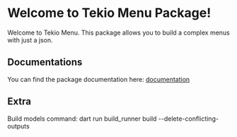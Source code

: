 # Welcome to Tekio Menu Package!

Welcome to Tekio Menu.
This package allows you to build a complex menus with just a json.

## Documentations

You can find the package documentation here: [documentation](/documentation/tekio_menu_doc.md)


## Extra

Build models command: dart run build_runner build --delete-conflicting-outputs